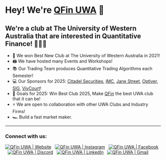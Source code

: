 # Hey! We're [QFin UWA](https://qfinuwa.org) 👋 

## We're a club at The University of Western Australia that are interested in Quantitative Finance! 👨🏻‍💻

- 🔭 We won Best New Club at The University of Western Australia in 2021!
- 🖨️ We have hosted many Events and Workshops!
- 📚 Our Trading Team produces Quantitative Trading Algorithms each Semester!
- 💻 Our Sponsors for 2025: [Citadel Securities][citsecsite], [IMC][imcsite], [Jane Street][janestreetsite], [Optiver][optiversite], [SIG][sigsite], [VivCourt][vivcourtsite]!
- 🥅 Goals for 2025: Win Best Club 2025, Make [QFin][qfinsite] the best UWA club that it can be!
- ⚡ We are open to collaboration with other UWA Clubs and Industry Firms!
- 🏎️ Build a fast market maker.

---

### Connect with us:
<a href="https://www.qfinuwa.org/" target="_blank"><img alt="QFin UWA | Website" src="https://img.shields.io/badge/Website%20-%212823a.svg?&style=flat&logo=react&logoColor=white"/></a> &nbsp;
<a href="https://www.instagram.com/qfinuwa/" target="_blank"><img alt="QFin UWA | Instagram" src="https://img.shields.io/badge/Instagram-E4405F?style=flat-square&logo=Instagram&logoColor=white" /></a> &nbsp;
<a href="https://www.facebook.com/QFinUWA/" target="_blank"><img alt="QFin UWA | Facebook" src="https://img.shields.io/badge/Facebook-blue?logo=facebook" /></a> &nbsp;
<a href="https://discord.gg/pzfasHAFAn" target="_blank"><img alt="QFin UWA | Discord" src="https://img.shields.io/badge/Discord-5865F2?style=flat&logo=Discord&logoColor=white"/></a> &nbsp;
<a href="https://www.linkedin.com/company/qfin-uwa/" target="_blank"><img alt="QFin UWA | LinkedIn" src="https://img.shields.io/badge/Linkedin%20-%230077B5.svg?&style=flat&logo=linkedin&logoColor=white"/></a> &nbsp;
<a href="mailto:me@admin@qfinuwa.com" target="_blank"><img alt="QFin UWA | Gmail" src="https://img.shields.io/badge/Email-D14836?style=flat&logo=gmail&logoColor=white" /></a> &nbsp;

[qfinsite]: https://www.qfinuwa.org/
[qfinlinkedin]: https://www.linkedin.com/company/qfin-uwa/
[citsecsite]: https://www.citadelsecurities.com/
[imcsite]: https://www.imc.com/ap/
[janestreetsite]: https://www.janestreet.com/
[optiversite]: https://www.optiver.com/
[sigsite]: https://sig.com/
[vivcourtsite]: https://www.vivcourt.com/
